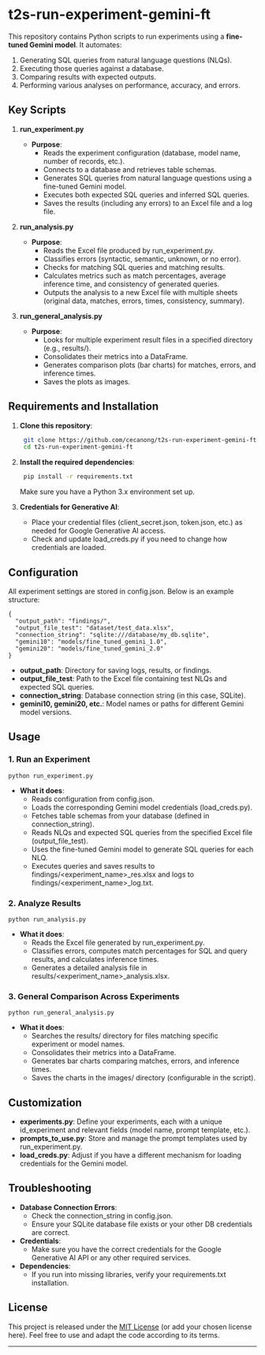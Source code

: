 # t2s-run-experiment-gemini-ft

This repository contains Python scripts to run experiments using a **fine-tuned Gemini model**. It automates:
1. Generating SQL queries from natural language questions (NLQs).
2. Executing those queries against a database.
3. Comparing results with expected outputs.
4. Performing various analyses on performance, accuracy, and errors.

## Key Scripts

1. **run_experiment.py**  
   - **Purpose**:  
     - Reads the experiment configuration (database, model name, number of records, etc.).
     - Connects to a database and retrieves table schemas.
     - Generates SQL queries from natural language questions using a fine-tuned Gemini model.
     - Executes both expected SQL queries and inferred SQL queries.
     - Saves the results (including any errors) to an Excel file and a log file.

2. **run_analysis.py**  
   - **Purpose**:  
     - Reads the Excel file produced by run_experiment.py.
     - Classifies errors (syntactic, semantic, unknown, or no error).
     - Checks for matching SQL queries and matching results.
     - Calculates metrics such as match percentages, average inference time, and consistency of generated queries.
     - Outputs the analysis to a new Excel file with multiple sheets (original data, matches, errors, times, consistency, summary).

3. **run_general_analysis.py**  
   - **Purpose**:  
     - Looks for multiple experiment result files in a specified directory (e.g., results/).
     - Consolidates their metrics into a DataFrame.
     - Generates comparison plots (bar charts) for matches, errors, and inference times.
     - Saves the plots as images.

## Requirements and Installation

1. **Clone this repository**:
   ```sh
    git clone https://github.com/cecanong/t2s-run-experiment-gemini-ft.git
    cd t2s-run-experiment-gemini-ft
   ```

2. **Install the required dependencies**:

   ```sh
    pip install -r requirements.txt
   ```
   
   Make sure you have a Python 3.x environment set up.

3. **Credentials for Generative AI**:
   - Place your credential files (client_secret.json, token.json, etc.) as needed for Google Generative AI access.
   - Check and update load_creds.py if you need to change how credentials are loaded.

## Configuration

All experiment settings are stored in config.json. Below is an example structure:

    {
      "output_path": "findings/",
      "output_file_test": "dataset/test_data.xlsx",
      "connection_string": "sqlite:///database/my_db.sqlite",
      "gemini10": "models/fine_tuned_gemini_1.0",
      "gemini20": "models/fine_tuned_gemini_2.0"
    }

- **output_path**: Directory for saving logs, results, or findings.
- **output_file_test**: Path to the Excel file containing test NLQs and expected SQL queries.
- **connection_string**: Database connection string (in this case, SQLite).
- **gemini10, gemini20, etc.**: Model names or paths for different Gemini model versions.

## Usage

### 1. Run an Experiment

    python run_experiment.py

- **What it does**:
  - Reads configuration from config.json.
  - Loads the corresponding Gemini model credentials (load_creds.py).
  - Fetches table schemas from your database (defined in connection_string).
  - Reads NLQs and expected SQL queries from the specified Excel file (output_file_test).
  - Uses the fine-tuned Gemini model to generate SQL queries for each NLQ.
  - Executes queries and saves results to findings/<experiment_name>_res.xlsx and logs to findings/<experiment_name>_log.txt.

### 2. Analyze Results

    python run_analysis.py

- **What it does**:
  - Reads the Excel file generated by run_experiment.py.
  - Classifies errors, computes match percentages for SQL and query results, and calculates inference times.
  - Generates a detailed analysis file in results/<experiment_name>_analysis.xlsx.

### 3. General Comparison Across Experiments

    python run_general_analysis.py

- **What it does**:
  - Searches the results/ directory for files matching specific experiment or model names.
  - Consolidates their metrics into a DataFrame.
  - Generates bar charts comparing matches, errors, and inference times.
  - Saves the charts in the images/ directory (configurable in the script).

## Customization

- **experiments.py**: Define your experiments, each with a unique id_experiment and relevant fields (model name, prompt template, etc.).
- **prompts_to_use.py**: Store and manage the prompt templates used by run_experiment.py.
- **load_creds.py**: Adjust if you have a different mechanism for loading credentials for the Gemini model.

## Troubleshooting

- **Database Connection Errors**:  
  - Check the connection_string in config.json.
  - Ensure your SQLite database file exists or your other DB credentials are correct.
- **Credentials**:  
  - Make sure you have the correct credentials for the Google Generative AI API or any other required services.
- **Dependencies**:  
  - If you run into missing libraries, verify your requirements.txt installation.

## License

This project is released under the [MIT License](LICENSE) (or add your chosen license here). Feel free to use and adapt the code according to its terms.

---
